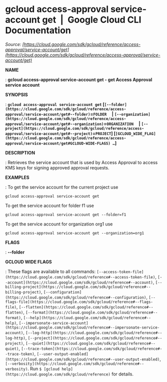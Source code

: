 # gcloud access-approval service-account get  |  Google Cloud CLI Documentation

*Source: [https://cloud.google.com/sdk/gcloud/reference/access-approval/service-account/get](https://cloud.google.com/sdk/gcloud/reference/access-approval/service-account/get)*

**NAME**

: **gcloud access-approval service-account get - get Access Approval service account**

**SYNOPSIS**

: **`gcloud access-approval service-account get` [`[--folder](https://cloud.google.com/sdk/gcloud/reference/access-approval/service-account/get#--folder)`=`FOLDER`     | `[--organization](https://cloud.google.com/sdk/gcloud/reference/access-approval/service-account/get#--organization)`=`ORGANIZATION`     | `[--project](https://cloud.google.com/sdk/gcloud/reference/access-approval/service-account/get#--project)`=`PROJECT`] [`[GCLOUD_WIDE_FLAG](https://cloud.google.com/sdk/gcloud/reference/access-approval/service-account/get#GCLOUD-WIDE-FLAGS) …`]**

**DESCRIPTION**

: Retrieves the service account that is used by Access Approval to access KMS keys
for signing approved approval requests.

**EXAMPLES**

: To get the service account for the current project use

```
gcloud access-approval service-account get
```

To get the service account for folder f1 use

```
gcloud access-approval service-account get --folder=f1
```

To get the service account for organization org1 use

```
gcloud access-approval service-account get --organization=org1
```

**FLAGS**

: **--folder**

**GCLOUD WIDE FLAGS**

: These flags are available to all commands: `[--access-token-file](https://cloud.google.com/sdk/gcloud/reference#--access-token-file)`,
`[--account](https://cloud.google.com/sdk/gcloud/reference#--account)`, `[--billing-project](https://cloud.google.com/sdk/gcloud/reference#--billing-project)`,
`[--configuration](https://cloud.google.com/sdk/gcloud/reference#--configuration)`,
`[--flags-file](https://cloud.google.com/sdk/gcloud/reference#--flags-file)`,
`[--flatten](https://cloud.google.com/sdk/gcloud/reference#--flatten)`, `[--format](https://cloud.google.com/sdk/gcloud/reference#--format)`, `[--help](https://cloud.google.com/sdk/gcloud/reference#--help)`, `[--impersonate-service-account](https://cloud.google.com/sdk/gcloud/reference#--impersonate-service-account)`,
`[--log-http](https://cloud.google.com/sdk/gcloud/reference#--log-http)`,
`[--project](https://cloud.google.com/sdk/gcloud/reference#--project)`, `[--quiet](https://cloud.google.com/sdk/gcloud/reference#--quiet)`, `[--trace-token](https://cloud.google.com/sdk/gcloud/reference#--trace-token)`, `[--user-output-enabled](https://cloud.google.com/sdk/gcloud/reference#--user-output-enabled)`,
`[--verbosity](https://cloud.google.com/sdk/gcloud/reference#--verbosity)`.
Run `$ [gcloud help](https://cloud.google.com/sdk/gcloud/reference)` for details.